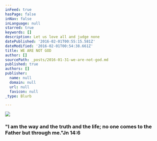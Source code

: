 ```yaml
---
inFeed: true
hasPage: false
inNav: false
inLanguage: null
starred: true
keywords: []
description: Let us love all and judge none
datePublished: '2016-02-01T00:55:15.581Z'
dateModified: '2016-02-01T00:54:38.661Z'
title: WE ARE NOT GOD
author: []
sourcePath: _posts/2016-01-31-we-are-not-god.md
published: true
authors: []
publisher:
  name: null
  domain: null
  url: null
  favicon: null
_type: Blurb

---
```

![](https://the-grid-user-content.s3-us-west-2.amazonaws.com/43f38942-99c6-4b9a-8c13-6897cef56c7a.jpg)

### "I am the way and the truth and the life; no one comes to the Father but through me."Jn 14:6